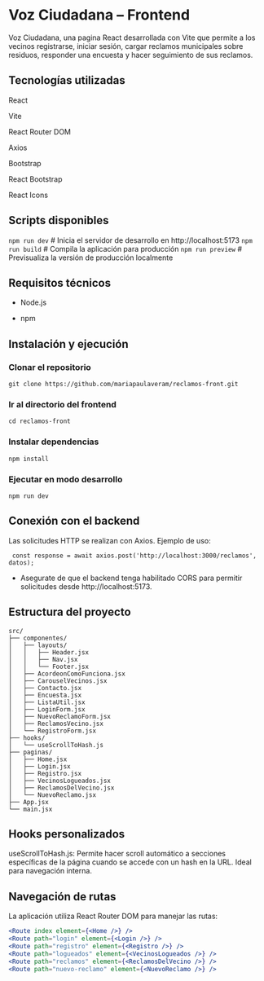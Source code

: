 # Voz Ciudadana – Frontend
Voz Ciudadana, una pagina React desarrollada con Vite que permite a los vecinos registrarse, iniciar sesión, cargar reclamos municipales sobre residuos, responder una encuesta y hacer seguimiento de sus reclamos.

## Tecnologías utilizadas
React

Vite

React Router DOM

Axios

Bootstrap

React Bootstrap

React Icons


## Scripts disponibles
`npm run dev`      # Inicia el servidor de desarrollo en http://localhost:5173
`npm run build`     # Compila la aplicación para producción
`npm run preview`   # Previsualiza la versión de producción localmente


##  Requisitos técnicos
- Node.js 

- npm 

##  Instalación y ejecución

### Clonar el repositorio
`git clone https://github.com/mariapaulaveram/reclamos-front.git`

### Ir al directorio del frontend
`cd reclamos-front`

### Instalar dependencias
`npm install`

### Ejecutar en modo desarrollo
`npm run dev`



## Conexión con el backend
Las solicitudes HTTP se realizan con Axios. Ejemplo de uso:

``` const response = await axios.post('http://localhost:3000/reclamos', datos);```

- Asegurate de que el backend tenga habilitado CORS para permitir solicitudes desde http://localhost:5173.


## Estructura del proyecto
```
src/
├── componentes/
│   ├── layouts/
│   │   ├── Header.jsx
│   │   ├── Nav.jsx
│   │   └── Footer.jsx
│   ├── AcordeonComoFunciona.jsx
│   ├── CarouselVecinos.jsx
│   ├── Contacto.jsx
│   ├── Encuesta.jsx
│   ├── ListaUtil.jsx
│   ├── LoginForm.jsx
│   ├── NuevoReclamoForm.jsx
│   ├── ReclamosVecino.jsx
│   └── RegistroForm.jsx
├── hooks/
│   └── useScrollToHash.js
├── paginas/
│   ├── Home.jsx
│   ├── Login.jsx
│   ├── Registro.jsx
│   ├── VecinosLogueados.jsx
│   ├── ReclamosDelVecino.jsx
│   └── NuevoReclamo.jsx
├── App.jsx
└── main.jsx 
```


## Hooks personalizados
useScrollToHash.js: Permite hacer scroll automático a secciones específicas de la página cuando se accede con un hash en la URL. Ideal para navegación interna.

## Navegación de rutas
La aplicación utiliza React Router DOM para manejar las rutas:
```jsx
<Route index element={<Home />} />
<Route path="login" element={<Login />} />
<Route path="registro" element={<Registro />} />
<Route path="logueados" element={<VecinosLogueados />} />
<Route path="reclamos" element={<ReclamosDelVecino />} />
<Route path="nuevo-reclamo" element={<NuevoReclamo />} />
```




